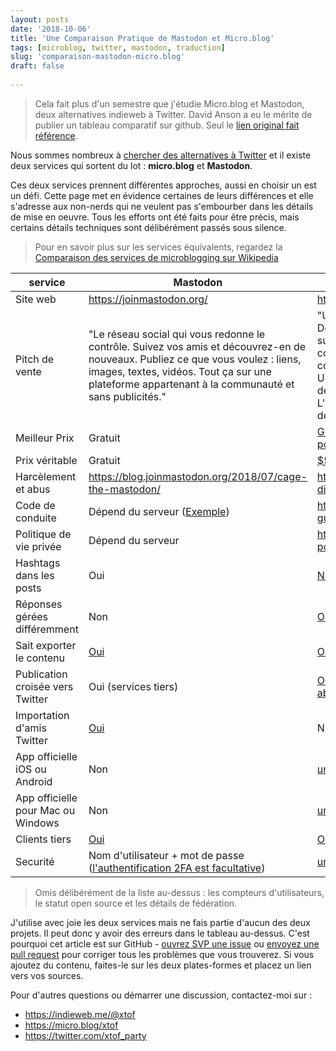 ```yaml
---
layout: posts
date: '2018-10-06'
title: 'Une Comparaison Pratique de Mastodon et Micro.blog'
tags: [microblog, twitter, mastodon, traduction]
slug: 'comparaison-mastodon-micro.blog'
draft: false
    
---
```


> Cela fait plus d'un semestre que j'étudie Micro.blog et Mastodon, deux alternatives indieweb à Twitter. David Anson a eu le mérite de publier un tableau comparatif sur github. Seul le [lien original fait référence](https://github.com/DavidAnson/Twitter-Alternatives/blob/master/README.md).

Nous sommes nombreux à [chercher des alternatives à Twitter](https://birchtree.me/blog/the-struggle-for-twitter-alternatives/) et il existe deux services qui sortent du lot : **micro.blog** et **Mastodon**.

Ces deux services prennent différentes approches, aussi en choisir un est un défi. Cette page met en évidence certaines de leurs différences et elle s'adresse aux non-nerds qui ne veulent pas s'embourber dans les détails de mise en oeuvre.
Tous les efforts ont été faits pour être précis, mais certains détails techniques sont délibérément passés sous silence.

> Pour en savoir plus sur les services équivalents, regardez la [Comparaison des services de microblogging sur  Wikipedia](https://en.wikipedia.org/wiki/Comparison_of_microblogging_services)

service     | Mastodon | Micro.blog
--------|------|---
Site web | <https://joinmastodon.org/> | <https://micro.blog/>
Pitch de vente | "Le réseau social qui vous redonne le contrôle. Suivez vos amis et découvrez-en de nouveaux. Publiez ce que vous voulez : liens, images, textes, vidéos. Tout ça sur une plateforme appartenant à la communauté et sans publicités." | "Un réseau de microblogs indépendants. Des petits posts comme des tweets mais sur votre propre site web que vous contrôlez. Micro.blog est une communauté sûre pour les microblogs. Une timeline pour suivre ses amis et découvrir de nouveaux posts. L'hébergement de blog est construit sur des standards ouverts."
Meilleur Prix | Gratuit | [Gratuit, mais requiert un blog séparé pour poster](https://help.micro.blog/2018/setting-up-wordpress/)
Prix véritable | Gratuit | [$5 par mois, pas de blog requis](https://help.micro.blog/2018/pricing/)
Harcèlement et abus | <https://blog.joinmastodon.org/2018/07/cage-the-mastodon/> | <https://help.micro.blog/2018/twitter-differences/>
Code de conduite | Dépend du serveur ([Exemple](https://mastodon.social/about/more)) | <https://help.micro.blog/2017/community-guidelines/>
Politique de vie privée | Dépend du serveur | <https://help.micro.blog/2018/privacy-policy/>
Hashtags dans les posts | Oui | [Non](https://help.micro.blog/2018/twitter-differences/)
Réponses gérées différemment | Non | [Oui](https://help.micro.blog/2018/replies-and-mentions/)
Sait exporter le contenu| [Oui](https://github.com/tootsuite/documentation/blob/d695ea1f135e56b02264c3a918017079ce4a0f10/Using-Mastodon/FAQ.md#can-i-save-my-data) | [Oui](https://help.micro.blog/2018/replies-and-mentions/)
Publication croisée vers Twitter | Oui (services tiers) | [Oui, avec un montant de $2/mois ou abonnement de $5/mois](https://help.micro.blog/faq/)
Importation d'amis Twitter | [Oui](https://bridge.joinmastodon.org) | Non
App officielle iOS ou Android | Non | [uniquement iOS](https://help.micro.blog/2017/micropub-clients/)
App officielle pour Mac ou Windows | Non | [uniquement Mac](https://help.micro.blog/2017/mac-version/)
Clients tiers | [Oui](https://github.com/tootsuite/documentation/blob/master/Using-Mastodon/Apps.md) | [Oui](https://help.micro.blog/2017/micropub-clients/)
Securité | Nom d'utilisateur + mot de passe ([l'authentification 2FA est facultative](https://github.com/tootsuite/documentation/blob/master/Using-Mastodon/2FA.md)) | [uniquement l'adresse e-mail](https://micro.blog/DavidAnson/794416)


> Omis délibérément de la liste au-dessus : les compteurs d'utilisateurs, le statut open source et les détails de fédération.

J'utilise avec joie les deux services mais ne fais partie d'aucun des deux projets. Il peut donc y avoir des erreurs dans le tableau au-dessus.
C'est pourquoi cet article est sur GitHub - [ouvrez SVP une issue](https://github.com/DavidAnson/Twitter-Alternatives/issues) ou [envoyez une pull request](https://github.com/DavidAnson/Twitter-Alternatives/pulls) pour corriger tous les problèmes que vous trouverez.
Si vous ajoutez du contenu, faites-le sur les deux plates-formes et placez un lien vers vos sources.

Pour d'autres questions ou démarrer une discussion, contactez-moi sur :

- <https://indieweb.me/@xtof>
- <https://micro.blog/xtof>
- <https://twitter.com/xtof_party>
